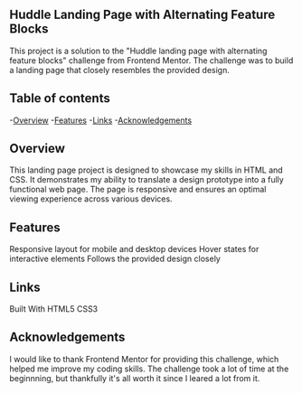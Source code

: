 ## Huddle Landing Page with Alternating Feature Blocks
This project is a solution to the "Huddle landing page with alternating feature blocks" challenge from Frontend Mentor. The challenge was to build a landing page that closely resembles the provided design.

## Table of contents
-[Overview](#overview)
-[Features](#features)
-[Links](#links)
-[Acknowledgements](#acknowledgements)


## Overview
This landing page project is designed to showcase my skills in HTML and CSS. It demonstrates my ability to translate a design prototype into a fully functional web page. The page is responsive and ensures an optimal viewing experience across various devices.

## Features
Responsive layout for mobile and desktop devices
Hover states for interactive elements
Follows the provided design closely

## Links
Built With
HTML5
CSS3

## Acknowledgements
I would like to thank Frontend Mentor for providing this challenge, which helped me improve my coding skills. The challenge took a lot of time at the beginnning, but thankfully it's all worth it since I leared a lot from it. 